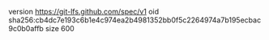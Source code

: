 version https://git-lfs.github.com/spec/v1
oid sha256:cb4dc7e193c6b1e4c974ea2b4981352bb0f5c2264974a7b195ecbac9c0b0affb
size 600
